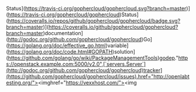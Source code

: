 Status](https://travis-ci.org/gophercloud/gophercloud.svg?branch=master)](https://travis-ci.org/gophercloud/gophercloud)Status](https://coveralls.io/repos/github/gophercloud/gophercloud/badge.svg?branch=master)](https://coveralls.io/github/gophercloud/gophercloud?branch=master)documentation](http://godoc.org/github.com/gophercloud/gophercloud)Go](https://golang.org/doc/effective_go.html)variable](https://golang.org/doc/code.html#GOPATH)solution](https://github.com/golang/go/wiki/PackageManagementTools)[godep](https://github.com/tools/godep)."https://openstack.example.com:5000/v2.0",[`servers.Server`](http://godoc.org/github.com/gophercloud/gophercloud)tracker](https://github.com/gophercloud/gophercloud/issues).href="http://openlabtesting.org/"><imghref="https://vexxhost.com/"><img